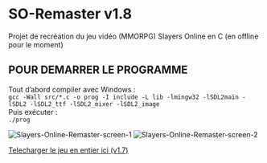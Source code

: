 # SO-Remaster v1.8
Projet de recréation du jeu vidéo (MMORPG) Slayers Online en C (en offline pour le moment)  

## POUR DEMARRER LE PROGRAMME

Tout d’abord compiler avec Windows :  
```gcc -Wall src/*.c -o prog -I include -L lib -lmingw32 -lSDL2main -lSDL2 -lSDL2_ttf -lSDL2_mixer -lSDL2_image```  
Puis exécuter :  
```./prog```  

![Slayers-Online-Remaster-screen-1](https://raw.githubusercontent.com/Metroidzeta/SO-Remaster/refs/heads/main/captures/Slayers-Online-remaster-v14-screen-1.png)
![Slayers-Online-Remaster-screen-2](https://raw.githubusercontent.com/Metroidzeta/SO-Remaster/refs/heads/main/captures/Slayers-Online-remaster-v14-screen-2.png)

[Telecharger le jeu en entier ici (v1.7)](https://mega.nz/file/oskzRbCD#gi7cW73I11cMZ1y8UWwG_PmjSafSkYAE9dboP1K-F8Q)
